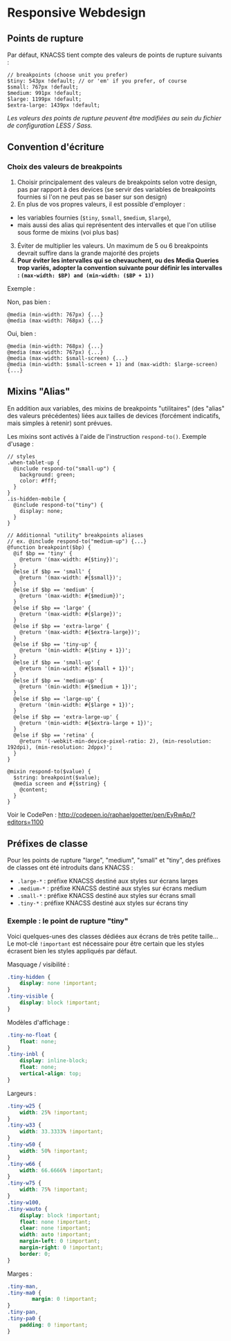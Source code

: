 # Responsive Webdesign

## Points de rupture

Par défaut, KNACSS tient compte des valeurs de points de rupture suivants :

```
// breakpoints (choose unit you prefer)
$tiny: 543px !default; // or 'em' if you prefer, of course
$small: 767px !default;
$medium: 991px !default;
$large: 1199px !default;
$extra-large: 1439px !default;
```

_Les valeurs des points de rupture peuvent être modifiées au sein du fichier de configuration LESS / Sass._

## Convention d'écriture

### Choix des valeurs de breakpoints

1. Choisir principalement des valeurs de breakpoints selon votre design, pas par rapport à des devices (se servir des variables de breakpoints fournies si l'on ne peut pas se baser sur son design)
2. En plus de vos propres valeurs, il est possible d'employer :
  - les variables fournies (`$tiny`, `$small`, `$medium`, `$large`),
  - mais aussi des alias qui représentent des intervalles et que l'on utilise sous forme de mixins (voi plus bas)
3. Éviter de multiplier les valeurs. Un maximum de 5 ou 6 breakpoints devrait suffire dans la grande majorité des projets
4. **Pour éviter les intervalles qui se chevauchent, ou des Media Queries trop variés, adopter la convention suivante pour définir les intervalles :
`(max-width: $BP) and (min-width: ($BP + 1))`**

Exemple :

Non, pas bien :
```
@media (min-width: 767px) {...}
@media (max-width: 768px) {...}
```

Oui, bien :
```
@media (min-width: 768px) {...}
@media (max-width: 767px) {...}
@media (max-width: $small-screen) {...}
@media (min-width: $small-screen + 1) and (max-width: $large-screen) {...}
```

## Mixins "Alias"

En addition aux variables, des mixins de breakpoints "utilitaires" (des "alias" des valeurs précédentes) liées aux tailles de devices (forcément indicatifs, mais simples à retenir) sont prévues.

Les mixins sont activés à l'aide de l'instruction `respond-to()`. Exemple d'usage :

```
// styles
.when-tablet-up {
  @include respond-to("small-up") {
    background: green;
    color: #fff;
  }
}
.is-hidden-mobile {
  @include respond-to("tiny") {
    display: none;
  }
}
```

```
// Additionnal "utility" breakpoints aliases
// ex. @include respond-to("medium-up") {...}
@function breakpoint($bp) {
  @if $bp == 'tiny' {
    @return '(max-width: #{$tiny})';
  }
  @else if $bp == 'small' {
    @return '(max-width: #{$small})';
  }
  @else if $bp == 'medium' {
    @return '(max-width: #{$medium})';
  }
  @else if $bp == 'large' {
    @return '(max-width: #{$large})';
  }
  @else if $bp == 'extra-large' {
    @return '(max-width: #{$extra-large})';
  }
  @else if $bp == 'tiny-up' {
    @return '(min-width: #{$tiny + 1})';
  }
  @else if $bp == 'small-up' {
    @return '(min-width: #{$small + 1})';
  }
  @else if $bp == 'medium-up' {
    @return '(min-width: #{$medium + 1})';
  }
  @else if $bp == 'large-up' {
    @return '(min-width: #{$large + 1})';
  }
  @else if $bp == 'extra-large-up' {
    @return '(min-width: #{$extra-large + 1})';
  }
  @else if $bp == 'retina' {
    @return '(-webkit-min-device-pixel-ratio: 2), (min-resolution: 192dpi), (min-resolution: 2dppx)';
  }
}

@mixin respond-to($value) {
  $string: breakpoint($value);
  @media screen and #{$string} {
    @content;
  }
}
```




Voir le CodePen : http://codepen.io/raphaelgoetter/pen/EyRwAp/?editors=1100


## Préfixes de classe

Pour les points de rupture "large", "medium", "small" et "tiny", des préfixes de classes ont été introduits dans KNACSS :

- `.large-*` : préfixe KNACSS destiné aux styles sur écrans larges
- `.medium-*` : préfixe KNACSS destiné aux styles sur écrans medium
- `.small-*` : préfixe KNACSS destiné aux styles sur écrans small
- `.tiny-*` : préfixe KNACSS destiné aux styles sur écrans tiny

### Exemple : le point de rupture "tiny"

Voici quelques-unes des classes dédiées aux écrans de très petite taille&hellip; Le mot-clé `!important` est nécessaire pour être certain que les styles écrasent bien les styles appliqués par défaut.

Masquage / visibilité :

```css
.tiny-hidden {
    display: none !important;
}
.tiny-visible {
    display: block !important;
}
```

Modèles d'affichage :

```css
.tiny-no-float {
    float: none;
}
.tiny-inbl {
    display: inline-block;
    float: none;
    vertical-align: top;
}
```

Largeurs :

```css
.tiny-w25 {
    width: 25% !important;
}
.tiny-w33 {
    width: 33.3333% !important;
}
.tiny-w50 {
    width: 50% !important;
}
.tiny-w66 {
    width: 66.6666% !important;
}
.tiny-w75 {
    width: 75% !important;
}
.tiny-w100,
.tiny-wauto {
    display: block !important;
    float: none !important;
    clear: none !important;
    width: auto !important;
    margin-left: 0 !important;
    margin-right: 0 !important;
    border: 0;
}
```

Marges :

```css
.tiny-man,
.tiny-ma0 {
        margin: 0 !important;
}
.tiny-pan,
.tiny-pa0 {
    padding: 0 !important;
}
```
